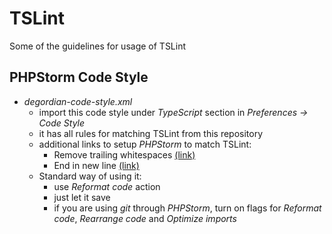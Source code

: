 # TSLint

Some of the guidelines for usage of TSLint

## PHPStorm Code Style

- _degordian-code-style.xml_
    - import this code style under _TypeScript_ section in _Preferences -> Code Style_
    - it has all rules for matching TSLint from this repository
    - additional links to setup _PHPStorm_ to match TSLint:
        - Remove trailing whitespaces [(link)](http://www.craftitonline.com/2011/06/set-phpstorm-to-remove-trailing-spaces-on-lines/)
        - End in new line [(link)](https://stackoverflow.com/questions/16761227/how-to-make-intellij-idea-insert-a-new-line-at-every-end-of-file)
    - Standard way of using it:
        - use _Reformat code_ action
        - just let it save
        - if you are using _git_ through _PHPStorm_, turn on flags for _Reformat code_, _Rearrange code_ and _Optimize imports_
